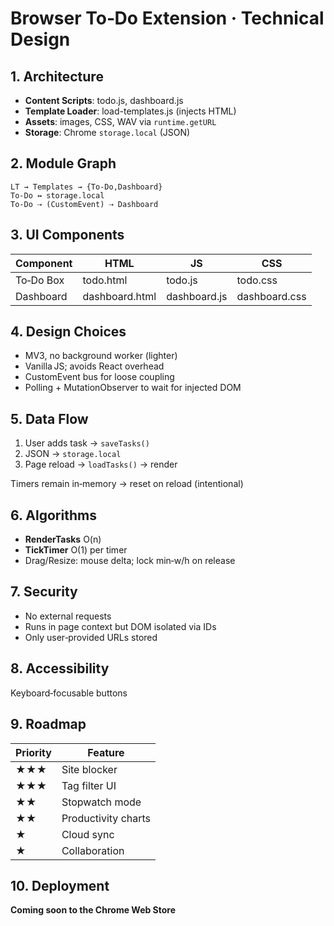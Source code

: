 # Browser To‑Do Extension · Technical Design

## 1. Architecture
- **Content Scripts**: todo.js, dashboard.js
- **Template Loader**: load-templates.js (injects HTML)
- **Assets**: images, CSS, WAV via `runtime.getURL`
- **Storage**: Chrome `storage.local` (JSON)

## 2. Module Graph

```
LT → Templates → {To‑Do,Dashboard}
To‑Do ↔ storage.local
To‑Do ⇢ (CustomEvent) ⇢ Dashboard
```

## 3. UI Components
| Component | HTML | JS | CSS |
|-----------|------|----|----|
| To‑Do Box | todo.html | todo.js | todo.css |
| Dashboard | dashboard.html | dashboard.js | dashboard.css |

## 4. Design Choices
- MV3, no background worker (lighter)
- Vanilla JS; avoids React overhead
- CustomEvent bus for loose coupling
- Polling + MutationObserver to wait for injected DOM

## 5. Data Flow
1. User adds task → `saveTasks()`  
2. JSON → `storage.local`  
3. Page reload → `loadTasks()` → render  

Timers remain in‑memory → reset on reload (intentional)

## 6. Algorithms
- **RenderTasks** O(n)  
- **TickTimer** O(1) per timer  
- Drag/Resize: mouse delta; lock min‑w/h on release

## 7. Security
- No external requests  
- Runs in page context but DOM isolated via IDs  
- Only user‑provided URLs stored

## 8. Accessibility
Keyboard‑focusable buttons

## 9. Roadmap
| Priority | Feature |
|----------|---------|
| ★★★ | Site blocker |
| ★★★ | Tag filter UI |
| ★★ | Stopwatch mode |
| ★★ | Productivity charts |
| ★ | Cloud sync |
| ★ | Collaboration

## 10. Deployment

**Coming soon to the Chrome Web Store**
